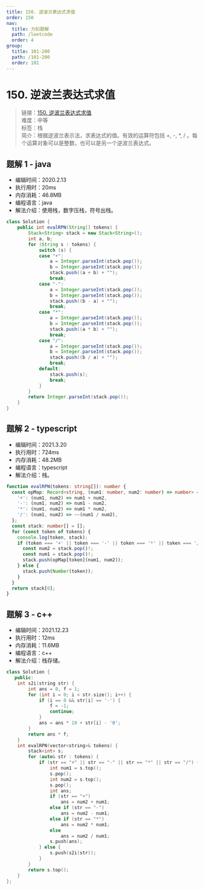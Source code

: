 ```yaml
---
title: 150. 逆波兰表达式求值
order: 150
nav:
  title: 力扣题解
  path: /leetcode
  order: 4
group:
  title: 101-200
  path: /101-200
  order: 101
---
```


# 150. 逆波兰表达式求值

> 链接：[150. 逆波兰表达式求值](https://leetcode-cn.com/problems/evaluate-reverse-polish-notation/)  
> 难度：中等  
> 标签：栈  
> 简介：根据逆波兰表示法，求表达式的值。有效的运算符包括 +, -, \*, / 。每个运算对象可以是整数，也可以是另一个逆波兰表达式。

## 题解 1 - java

- 编辑时间：2020.2.13
- 执行用时：20ms
- 内存消耗：46.8MB
- 编程语言：java
- 解法介绍：使用栈，数字压栈，符号出栈。

```java
class Solution {
    public int evalRPN(String[] tokens) {
        Stack<String> stack = new Stack<String>();
		int a, b;
		for (String s : tokens) {
			switch (s) {
			case "+":
				a = Integer.parseInt(stack.pop());
				b = Integer.parseInt(stack.pop());
				stack.push((a + b) + "");
				break;
			case "-":
				a = Integer.parseInt(stack.pop());
				b = Integer.parseInt(stack.pop());
				stack.push((b - a) + "");
				break;
			case "*":
				a = Integer.parseInt(stack.pop());
				b = Integer.parseInt(stack.pop());
				stack.push((a * b) + "");
				break;
			case "/":
				a = Integer.parseInt(stack.pop());
				b = Integer.parseInt(stack.pop());
				stack.push((b / a) + "");
				break;
			default:
				stack.push(s);
				break;
			}
		}
		return Integer.parseInt(stack.pop());
    }
}
```

## 题解 2 - typescript

- 编辑时间：2021.3.20
- 执行用时：724ms
- 内存消耗：48.2MB
- 编程语言：typescript
- 解法介绍：栈。

```typescript
function evalRPN(tokens: string[]): number {
  const opMap: Record<string, (num1: number, num2: number) => number> = {
    '+': (num1, num2) => num1 + num2,
    '-': (num1, num2) => num1 - num2,
    '*': (num1, num2) => num1 * num2,
    '/': (num1, num2) => ~~(num1 / num2),
  };
  const stack: number[] = [];
  for (const token of tokens) {
    console.log(token, stack);
    if (token === '+' || token === '-' || token === '*' || token === '/') {
      const num2 = stack.pop()!;
      const num1 = stack.pop()!;
      stack.push(opMap[token](num1, num2));
    } else {
      stack.push(Number(token));
    }
  }
  return stack[0];
}
```

## 题解 3 - c++

- 编辑时间：2021.12.23
- 执行用时：12ms
- 内存消耗：11.6MB
- 编程语言：c++
- 解法介绍：栈存储。

```cpp
class Solution {
   public:
    int s2i(string str) {
        int ans = 0, f = 1;
        for (int i = 0; i < str.size(); i++) {
            if (i == 0 && str[i] == '-') {
                f = -1;
                continue;
            }
            ans = ans * 10 + str[i] - '0';
        }
        return ans * f;
    }
    int evalRPN(vector<string>& tokens) {
        stack<int> s;
        for (auto& str : tokens) {
            if (str == "+" || str == "-" || str == "*" || str == "/") {
                int num1 = s.top();
                s.pop();
                int num2 = s.top();
                s.pop();
                int ans;
                if (str == "+")
                    ans = num2 + num1;
                else if (str == "-")
                    ans = num2 - num1;
                else if (str == "*")
                    ans = num2 * num1;
                else
                    ans = num2 / num1;
                s.push(ans);
            } else {
                s.push(s2i(str));
            }
        }
        return s.top();
    }
};
```
